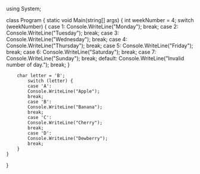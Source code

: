 using System;

class Program
{
    static void Main(string[] args)
    {
         int weekNumber = 4;
            switch (weekNumber) {
            case 1:
            Console.WriteLine("Monday");
            break;
            case 2:
            Console.WriteLine("Tuesday");
            break;
            case 3:
            Console.WriteLine("Wednesday");
            break;
            case 4:
            Console.WriteLine("Thursday");
            break;
            case 5:
            Console.WriteLine("Friday");
            break;
            case 6:
            Console.WriteLine("Saturday");
            break;
            case 7:
            Console.WriteLine("Sunday");
            break;
            default:
            Console.WriteLine("Invalid number of day.");
            break;
            }
            
        char letter = 'B';
            switch (letter) {
            case 'A':
            Console.WriteLine("Apple");
            break;
            case 'B':
            Console.WriteLine("Banana");
            break;
            case 'C':
            Console.WriteLine("Cherry");
            break;
            case 'D':
            Console.WriteLine("Dewberry");
            break;    
        }
    }
}
